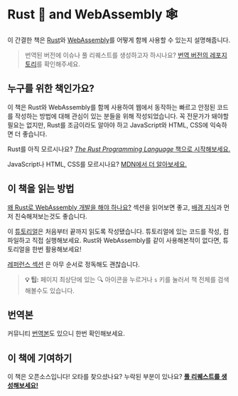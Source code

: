 # Rust 🦀 and WebAssembly 🕸
이 간결한 책은 [Rust][]와 [WebAssembly][]를 어떻게 함께 사용할 수 있는지 설명해줍니다.

> 번역된 버전에 이슈나 풀 리퀘스트를 생성하고자 하시나요? [번역 버전의 레포지토리](https://github.com/cosmostellar/rust-wasm-book-ko)를 확인해주세요.

## 누구를 위한 책인가요?
이 책은 Rust와 WebAssembly를 함께 사용하여 웹에서 동작하는 빠르고 안정된 코드를 작성하는 방법에 대해 관심이 있는 분들을 위해 작성되었습니다.
꼭 전문가가 돼야할 필요는 없지만, Rust를 조금이라도 알아야 하고 JavaScript와 HTML, CSS에 익숙하면 더 좋습니다.

Rust를 아직 모르시나요? [*The Rust Programming Language* 책으로 시작해보세요.][trpl]

JavaScript나 HTML, CSS를 모르시나요? [MDN에서 더 알아보세요.][mdn]

## 이 책을 읽는 방법
[왜 Rust로 WebAssembly 개발을 해야 하나요?][why-rust-wasm] 섹션을 읽어보면 좋고, [배경 지식][background]과 먼저 친숙해져보는것도 좋습니다.

이 [튜토리얼][tutorial]은 처음부터 끝까지 읽도록 작성됐습니다. 튜토리얼에 있는 코드를 작성, 컴파일하고 직접 실행해보세요. Rust와 WebAssembly를 같이 사용해본적이 없다면, 튜토리얼을 한번 활용해보세요!

[레퍼런스 섹션][reference] 은 아무 순서로 정독해도 괜찮습니다.

> **💡 팁:** 페이지 최상단에 있는 🔍 아이콘을 누르거나 `s` 키를 눌러서 책 전체를 검색해볼수도 있습니다.

## 번역본

커뮤니티 [번역본](./reference/translations.md)도 있으니 한번 확인해보세요.

## 이 책에 기여하기
이 책은 오픈소스입니다! 오타를 찾으셨나요? 누락된 부분이 있나요? [**풀 리퀘스트를 생성해보세요!**][repo]

[Rust]: https://www.rust-lang.org
[WebAssembly]: https://webassembly.org/
[trpl]: https://doc.rust-lang.org/book/
[mdn]: https://developer.mozilla.org/en-US/docs/Learn
[why-rust-wasm]: ./why-rust-and-webassembly.html
[background]: ./background-and-concepts.html
[tutorial]: ./game-of-life/introduction.html
[reference]: ./reference/index.html
[repo]: https://github.com/rustwasm/book
[wat2wasm demo]: https://webassembly.github.io/wabt/demo/wat2wasm/
